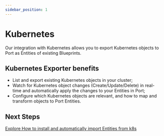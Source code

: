 ```yaml
---
sidebar_position: 1
---
```


# Kubernetes

Our integration with Kubernetes allows you to export Kubernetes objects to Port as Entities of existing Blueprints.

## Kubernetes Exporter benefits

- List and export existing Kubernetes objects in your cluster;
- Watch for Kubernetes object changes (Create/Update/Delete) in real-time and automatically apply the changes to your Entities in Port;
- Configure which Kubernetes objects are relevant, and how to map and transform objects to Port Entities.

## Next Steps

[Explore How to install and automatically import Entities from k8s](./quickstart)

